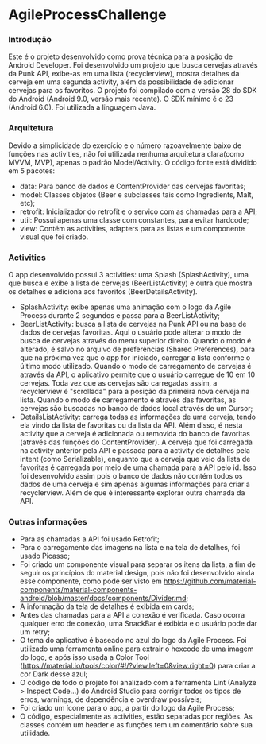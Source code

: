 # AgileProcessChallenge

### Introdução

Este é o projeto desenvolvido como prova técnica para a posição de Android Developer.
Foi desenvolvido um projeto que busca cervejas através da Punk API, exibe-as em uma lista (recyclerview), mostra detalhes da cerveja em uma segunda activity, além da possibilidade de adicionar cervejas para os favoritos.
O projeto foi compilado com a versão 28 do SDK do Android (Android 9.0, versão mais recente). O SDK mínimo é o 23 (Android 6.0). Foi utilizada a linguagem Java.

### Arquitetura

Devido a simplicidade do exercício e o número razoavelmente baixo de funções nas activities, não foi utilizada nenhuma arquitetura clara(como MVVM, MVP), apenas o padrão Model/Activity. O código fonte está dividido em 5 pacotes:
* data: Para banco de dados e ContentProvider das cervejas favoritas;
* model: Classes objetos (Beer e subclasses tais como Ingredients, Malt, etc);
* retrofit: Inicializador do retrofit e o serviço com as chamadas para a API;
* util: Possui apenas uma classe com constantes, para evitar hardcode;
* view: Contém as activities, adapters para as listas e um componente visual que foi criado.

### Activities

O app desenvolvido possui 3 activities: uma Splash (SplashActivity), uma que busca e exibe a lista de cervejas (BeerListActivity) e outra que mostra os detalhes e adiciona aos favoritos (BeerDetailsActivity).
* SplashActivity: exibe apenas uma animação com o logo da Agile Process durante 2 segundos e passa para a BeerListActivity;
* BeerListActivity: busca a lista de cervejas na Punk API ou na base de dados de cervejas favoritas. Aqui o usuário pode alterar o modo de busca de cervejas através do menu superior direito. Quando o modo é alterado, é salvo no arquivo de preferências (Shared Preferences), para que na próxima vez que o app for iniciado, carregar a lista conforme o último modo utilizado. Quando o modo de carregamento de cervejas é através da API, o aplicativo permite que o usuário carregue de 10 em 10 cervejas. Toda vez que as cervejas são carregadas assim, a recyclerview é "scrollada" para a posição da primeira nova cerveja na lista. Quando o modo de carregamento é através das favoritas, as cervejas são buscadas no banco de dados local através de um Cursor;
* DetailsListActivity: carrega todas as informações de uma cerveja, tendo ela vindo da lista de favoritas ou da lista da API. Além disso, é nesta activity que a cerveja é adicionada ou removida do banco de favoritas (através das funções do ContentProvider). A cerveja que foi carregada na activity anterior pela API e passada para a activity de detalhes pela intent (como Serializable), enquanto que a cerveja que veio da lista de favoritas é carregada por meio de uma chamada para a API pelo id. Isso foi desenvolvido assim pois o banco de dados não contém todos os dados de uma cerveja e sim apenas algumas informações para criar a recyclerview. Além de que é interessante explorar outra chamada da API.

### Outras informações

* Para as chamadas a API foi usado Retrofit;
* Para o carregamento das imagens na lista e na tela de detalhes, foi usado Picasso;
* Foi criado um componente visual para separar os itens da lista, a fim de seguir os princípios do material design, pois não foi desenvolvido ainda esse componente, como pode ser visto em https://github.com/material-components/material-components-android/blob/master/docs/components/Divider.md;
* A informação da tela de detalhes é exibida em cards;
* Antes das chamadas para a API a conexão é verificada. Caso ocorra qualquer erro de conexão, uma SnackBar é exibida e o usuário pode dar um retry;
* O tema do aplicativo é baseado no azul do logo da Agile Process. Foi utilizado uma ferramenta online para extrair o hexcode  de uma imagem do logo, e após isso usada a Color Tool (https://material.io/tools/color/#!/?view.left=0&view.right=0) para criar a cor Dark desse azul;
* O código de todo o projeto foi analizado com a ferramenta Lint (Analyze > Inspect Code...) do Android Studio para corrigir todos os tipos de erros, warnings, de dependência e overdraw possíveis;
* Foi criado um ícone para o app, a partir do logo da Agile Process;
* O código, especialmente as activities, estão separadas por regiões. As classes contém um header e as funções tem um comentário sobre sua utilidade.

